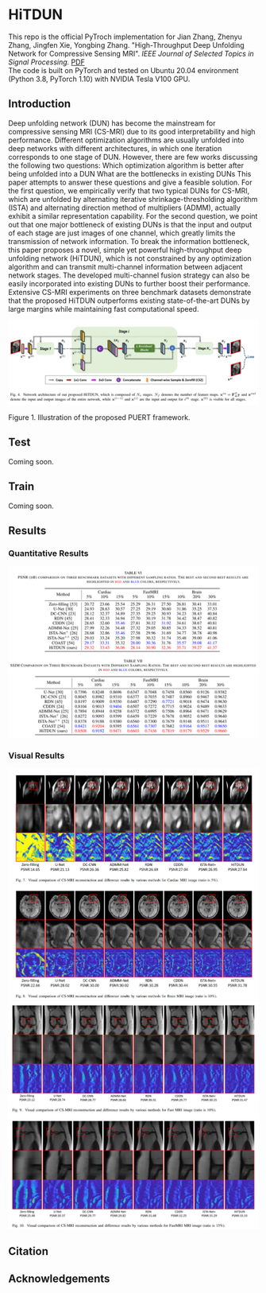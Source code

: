 # HiTDUN
This repo is the official PyTroch implementation for 
Jian Zhang, Zhenyu Zhang, Jingfen Xie, Yongbing Zhang. "High-Throughput Deep Unfolding Network for Compressive Sensing MRI". *IEEE Journal of Selected Topics in Signal Processing.* [PDF](https://ieeexplore.ieee.org/document/9763318)  
The code is built on PyTorch and tested on Ubuntu 20.04 environment (Python 3.8, PyTorch 1.10) with NVIDIA Tesla V100 GPU.


## Introduction

Deep unfolding network (DUN) has become the mainstream for compressive sensing MRI (CS-MRI) due to its good interpretability and high performance. Different optimization algorithms are usually unfolded into deep networks with different architectures, in which one iteration corresponds to one stage of DUN. However, there are few works discussing the following two questions: Which optimization algorithm is better after being unfolded into a DUN What are the bottlenecks in existing DUNs This paper attempts to answer these questions and give a feasible solution. For the first question, we empirically verify that two typical DUNs for CS-MRI, which are unfolded by alternating iterative shrinkage-thresholding algorithm (ISTA) and alternating direction method of multipliers (ADMM), actually exhibit a similar representation capability. For the second question, we point out that one major bottleneck of existing DUNs is that the input and output of each stage are just images of one channel, which greatly limits the transmission of network information. To break the information bottleneck, this paper proposes a novel, simple yet powerful high-throughput deep unfolding network (HiTDUN), which is not constrained by any optimization algorithm and can transmit multi-channel information between adjacent network stages. The developed multi-channel fusion strategy can also be easily incorporated into existing DUNs to further boost their performance. Extensive CS-MRI experiments on three benchmark datasets demonstrate that the proposed HiTDUN outperforms existing state-of-the-art DUNs by large margins while maintaining fast computational speed.

![PUERT](./Figs/architecture.png)

Figure 1. Illustration of the proposed PUERT framework.

## Test
Coming soon.


## Train
Coming soon.


## Results

### Quantitative Results

![Table_Results](./Figs/table_results.png)

### Visual Results

![visual_Results](./Figs/visual_results_0.png)
![visual_Results](./Figs/visual_results_1.png)

## Citation

## Acknowledgements
